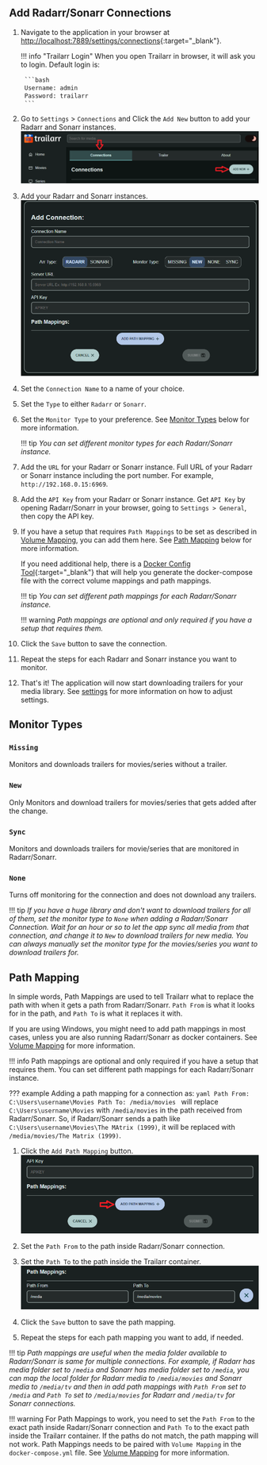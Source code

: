 ## Add Radarr/Sonarr Connections

1. Navigate to the application in your browser at [http://localhost:7889/settings/connections](http://localhost:7889/settings/connections){:target="_blank"}.

    !!! info "Trailarr Login"
        When you open Trailarr in browser, it will ask you to login. Default login is:
        
        ```bash
        Username: admin
        Password: trailarr
        ```

2. Go to `Settings` > `Connections` and Click the `Add New` button to add your Radarr and Sonarr instances.
![Add New](add-new.png)

3. Add your Radarr and Sonarr instances.
![Add Connection](add-connection.png)

4. Set the `Connection Name` to a name of your choice.

5. Set the `Type` to either `Radarr` or `Sonarr`.

6. Set the `Monitor Type` to your preference. See [Monitor Types](#monitor-types) below for more information.

    !!! tip
        _You can set different monitor types for each Radarr/Sonarr instance._


7. Add the `URL` for your Radarr or Sonarr instance.
    Full URL of your Radarr or Sonarr instance including the port number. For example, `http://192.168.0.15:6969`.

8. Add the `API Key` from your Radarr or Sonarr instance.
    Get `API Key` by opening Radarr/Sonarr in your browser, going to `Settings > General`, then copy the API key.

9. If you have a setup that requires `Path Mappings` to be set as described in [Volume Mapping](../install/volume-mapping.md), you can add them here. See [Path Mapping](#path-mapping) below for more information.

    If you need additional help, there is a [Docker Config Tool](https://nandyalu.github.io/trailarr/help/docker-builder/builder.html){:target="_blank"} that will help you generate the docker-compose file with the correct volume mappings and path mappings.

    !!! tip
        _You can set different path mappings for each Radarr/Sonarr instance._

    !!! warning
        _Path mappings are optional and only required if you have a setup that requires them._

10. Click the `Save` button to save the connection.

11. Repeat the steps for each Radarr and Sonarr instance you want to monitor.

12. That's it! The application will now start downloading trailers for your media library. See [settings](settings.md) for more information on how to adjust settings.

## Monitor Types

### `Missing`
Monitors and downloads trailers for movies/series without a trailer.

### `New`
Only Monitors and download trailers for movies/series that gets added after the change.

### `Sync`
Monitors and downloads trailers for movie/series that are monitored in Radarr/Sonarr.

### `None`
Turns off monitoring for the connection and does not download any trailers.

!!! tip
    _If you have a huge library and don't want to download trailers for all of them, set the monitor type to `None` when adding a Radarr/Sonarr Connection. Wait for an hour or so to let the app sync all media from that connection, and change it to `New` to download trailers for new media. You can always manually set the monitor type for the movies/series you want to download trailers for._

## Path Mapping

In simple words, Path Mappings are used to tell Trailarr what to replace the path with when it gets a path from Radarr/Sonarr. `Path From` is what it looks for in the path, and `Path To` is what it replaces it with.

If you are using Windows, you might need to add path mappings in most cases, unless you are also running Radarr/Sonarr as docker containers. See [Volume Mapping](../install/volume-mapping.md) for more information.

!!! info
    Path mappings are optional and only required if you have a setup that requires them. You can set different path mappings for each Radarr/Sonarr instance.

??? example
    Adding a path mapping for a connection as:
    ```yaml
    Path From: C:\Users\username\Movies
    Path To: /media/movies
    ```
    will replace `C:\Users\username\Movies` with `/media/movies` in the path received from Radarr/Sonarr.
    So, if Radarr/Sonarr sends a path like `C:\Users\username\Movies\The MAtrix (1999)`, it will be replaced with `/media/movies/The Matrix (1999)`.

1. Click the `Add Path Mapping` button.
![Add Path Mapping](add-path-mapping.png)

2. Set the `Path From` to the path inside Radarr/Sonarr connection.

3. Set the `Path To` to the path inside the Trailarr container.
![Path Mapping](path-mapping.png)

4. Click the `Save` button to save the path mapping.

5. Repeat the steps for each path mapping you want to add, if needed.

!!! tip
    _Path mappings are useful when the media folder available to Radarr/Sonarr is same for multiple connections. For example, if Radarr has media folder set to `/media` and Sonarr has media folder set to `/media`, you can map the local folder for Radarr media to `/media/movies` and Sonarr media to `/media/tv` and then in add path mappings with `Path From` set to `/media` and `Path To` set to `/media/movies` for Radarr and `/media/tv` for Sonarr connections._

!!! warning
    For Path Mappings to work, you need to set the `Path From` to the exact path inside Radarr/Sonarr connection and `Path To` to the exact path inside the Trailarr container. If the paths do not match, the path mapping will not work. Path Mappings needs to be paired with `Volume Mapping` in the `docker-compose.yml` file. See [Volume Mapping](../install/volume-mapping.md) for more information.